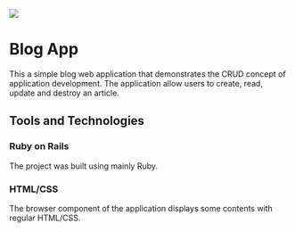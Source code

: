 ![](https://img.shields.io/badge/Microverse-blueviolet)
# Blog App
This a simple blog web application that demonstrates the CRUD concept of application development.
The application allow users to create, read, update and destroy an article.

## Tools and Technologies
### Ruby on Rails
The project was built using mainly Ruby.

### HTML/CSS
The browser component of the application displays some contents with regular HTML/CSS.